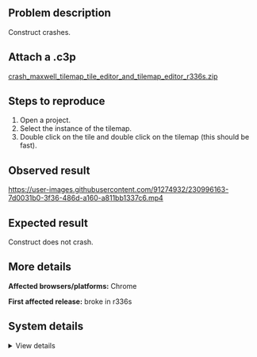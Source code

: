 ## Problem description

Construct crashes.

## Attach a .c3p

[crash_maxwell_tilemap_tile_editor_and_tilemap_editor_r336s.zip](https://github.com/WilsonPercival/WilsonPercival/files/11193908/crash_maxwell_tilemap_tile_editor_and_tilemap_editor_r336s.zip)

## Steps to reproduce

1. Open a project.
2. Select the instance of the tilemap.
3. Double click on the tile and double click on the tilemap (this should be fast).

## Observed result

https://user-images.githubusercontent.com/91274932/230996163-7d0031b0-3f36-486d-a160-a811bb1337c6.mp4

## Expected result

Construct does not crash.

## More details



**Affected browsers/platforms:** Chrome

**First affected release:** broke in r336s

## System details

<details><summary>View details</summary>

Error report information
Type: unhandled rejection
Reason: Error: Cannot read properties of null (reading 'qHa') @ TypeError: Cannot read properties of null (reading 'qHa') at m0a.ixa (https://editor.construct.net/r336/projectResources.js:771:266) at m0a.DPb (https://editor.construct.net/r336/projectResources.js:772:344)
Stack: TypeError: Cannot read properties of null (reading 'qHa') at m0a.ixa (https://editor.construct.net/r336/projectResources.js:771:266) at m0a.DPb (https://editor.construct.net/r336/projectResources.js:772:344)
Construct version: r336
URL: https://editor.construct.net/
Date: Mon Apr 10 2023 23:21:48 GMT+0300 (Восточная Европа, летнее время)
Uptime: 27.2 s

Platform information
Product: Construct 3 r336 (stable)
Browser: Chrome 109.0.5414.120
Browser engine: Chromium
Context: browser
Operating system: Windows NT 0.1.0
Device type: desktop
Device pixel ratio: 1
Logical CPU cores: 2
Approx. device memory: 4 GB
User agent: Mozilla/5.0 (Windows NT 10.0; Win64; x64) AppleWebKit/537.36 (KHTML, like Gecko) Chrome/109.0.0.0 Safari/537.36
Language setting: en-US

WebGL information
Version string: WebGL 2.0 (OpenGL ES 3.0 Chromium)
Numeric version: 2
Supports NPOT textures: yes
Supports GPU profiling: no
Supports highp precision: yes
Vendor: Google Inc. (Google)
Renderer: ANGLE (Google, Vulkan 1.3.0 (SwiftShader Device (Subzero) (0x0000C0DE)), SwiftShader driver)
Major performance caveat: yes
Maximum texture size: 8192
Point size range: 1 to 1023
Extensions: EXT_color_buffer_float, EXT_color_buffer_half_float, EXT_float_blend, EXT_texture_compression_bptc, EXT_texture_compression_rgtc, EXT_texture_filter_anisotropic, OES_draw_buffers_indexed, OES_texture_float_linear, WEBGL_compressed_texture_astc, WEBGL_compressed_texture_etc, WEBGL_compressed_texture_etc1, WEBGL_compressed_texture_s3tc, WEBGL_compressed_texture_s3tc_srgb, WEBGL_debug_renderer_info, WEBGL_lose_context, WEBGL_multi_draw, OVR_multiview2

</details>
